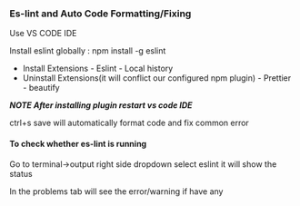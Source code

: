 ### Es-lint and Auto Code Formatting/Fixing

Use VS CODE IDE

Install eslint globally : npm install -g eslint

- Install Extensions
		- Eslint
		- Local history
- Uninstall Extensions(it will conflict our configured npm plugin)
		- Prettier
		- beautify

***NOTE After installing plugin restart vs code IDE***

ctrl+s save will automatically format code and fix common error

#### To check whether es-lint is running

Go to terminal->output right side dropdown select eslint
it will show the status

In the problems tab will see the error/warning if have any

